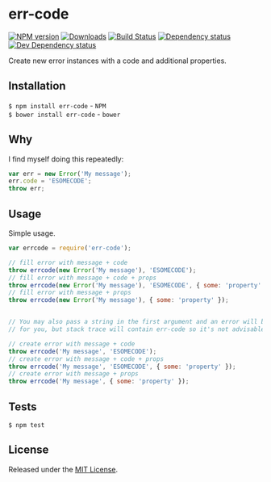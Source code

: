 # err-code

[![NPM version][npm-image]][npm-url] [![Downloads][downloads-image]][npm-url] [![Build Status][travis-image]][travis-url] [![Dependency status][david-dm-image]][david-dm-url] [![Dev Dependency status][david-dm-dev-image]][david-dm-dev-url]

[npm-url]:https://npmjs.org/package/err-code
[downloads-image]:http://img.shields.io/npm/dm/err-code.svg
[npm-image]:http://img.shields.io/npm/v/err-code.svg
[travis-url]:https://travis-ci.org/IndigoUnited/js-err-code
[travis-image]:http://img.shields.io/travis/IndigoUnited/js-err-code.svg
[david-dm-url]:https://david-dm.org/IndigoUnited/js-err-code
[david-dm-image]:https://img.shields.io/david/IndigoUnited/js-err-code.svg
[david-dm-dev-url]:https://david-dm.org/IndigoUnited/js-err-code#info=devDependencies
[david-dm-dev-image]:https://img.shields.io/david/dev/IndigoUnited/js-err-code.svg

Create new error instances with a code and additional properties.


## Installation

`$ npm install err-code` - `NPM`   
`$ bower install err-code` - `bower`


## Why

I find myself doing this repeatedly:

```js
var err = new Error('My message');
err.code = 'ESOMECODE';
throw err;
```


## Usage

Simple usage.

```js
var errcode = require('err-code');

// fill error with message + code
throw errcode(new Error('My message'), 'ESOMECODE');
// fill error with message + code + props
throw errcode(new Error('My message'), 'ESOMECODE', { some: 'property' });
// fill error with message + props
throw errcode(new Error('My message'), { some: 'property' });


// You may also pass a string in the first argument and an error will be automatically created
// for you, but stack trace will contain err-code so it's not advisable unless you don't really care.

// create error with message + code
throw errcode('My message', 'ESOMECODE');
// create error with message + code + props
throw errcode('My message', 'ESOMECODE', { some: 'property' });
// create error with message + props
throw errcode('My message', { some: 'property' });
```


## Tests

`$ npm test`


## License

Released under the [MIT License](http://www.opensource.org/licenses/mit-license.php).
